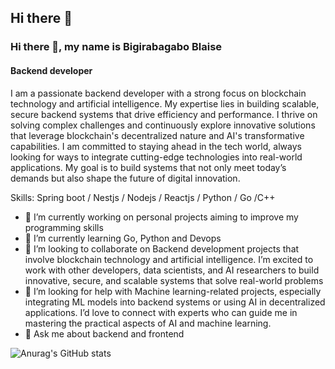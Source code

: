 ## Hi there 👋

### Hi there 👋, my name is Bigirabagabo Blaise
#### Backend developer
I am a passionate backend developer with a strong focus on blockchain technology and artificial intelligence. My expertise lies in building scalable, secure backend systems that drive efficiency and performance. I thrive on solving complex challenges and continuously explore innovative solutions that leverage blockchain's decentralized nature and AI's transformative capabilities. I am committed to staying ahead in the tech world, always looking for ways to integrate cutting-edge technologies into real-world applications. My goal is to build systems that not only meet today’s demands but also shape the future of digital innovation.

Skills: Spring boot / Nestjs / Nodejs / Reactjs / Python / Go /C++

- 🔭 I’m currently working on personal projects aiming to improve my programming skills 
- 🌱 I’m currently learning Go, Python  and Devops 
- 👯 I’m looking to collaborate on Backend development projects that involve blockchain technology and artificial intelligence. I’m excited to work with other developers, data scientists, and AI researchers to build innovative, secure, and scalable systems that solve real-world problems 
- 🤔 I’m looking for help with Machine learning-related projects, especially integrating ML models into backend systems or using AI in decentralized applications. I’d love to connect with experts who can guide me in mastering the practical aspects of AI and machine learning. 
- 💬 Ask me about backend and frontend
  
![Anurag's GitHub stats](https://github-readme-stats.vercel.app/api?username=anuraghazra&show=reviews,discussions_started,discussions_answered,prs_merged,prs_merged_percentage)
<!--
**blaise789/blaise789** is a ✨ _special_ ✨ repository because its `README.md` (this file) appears on your GitHub profile.

Here are some ideas to get you started:


[<img src='https://cdn.jsdelivr.net/npm/simple-icons@3.0.1/icons/github.svg' alt='github' height='40'>](https://github.com/blaise789)  [<img src='https://cdn.jsdelivr.net/npm/simple-icons@3.0.1/icons/linkedin.svg' alt='linkedin' height='40'>](https://www.linkedin.com/in/bigirabagabo blaise/)  

[![trophy](https://github-profile-trophy.vercel.app/?username=blaise789)](https://github.com/ryo-ma/github-profile-trophy)

[![Top Langs](https://github-readme-stats.vercel.app/api/top-langs/?username=blaise789)](https://github.com/anuraghazra/github-readme-stats)

![GitHub stats](https://github-readme-stats.vercel.app/api?username=blaise789&show_icons=true&count_private=true)  

![Vaunt Badge](https://api.vaunt.dev/v1/github/entities/blaise789/contributions?format=svg&private=true)  

![GitHub metrics](https://metrics.lecoq.io/blaise789)  

![GitHub streak stats](https://streak-stats.demolab.com/?user=blaise789)  


- 🔭 I’m currently working on ...
- 🌱 I’m currently learning ...
- 👯 I’m looking to collaborate on ...
- 🤔 I’m looking for help with ...
- 💬 Ask me about ...
- 📫 How to reach me: ...
- 😄 Pronouns: ...
- ⚡ Fun fact: ...
-->
